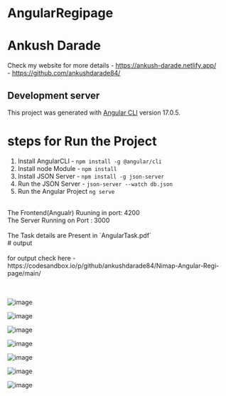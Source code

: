 # AngularRegipage

# Ankush Darade
Check my website for more details - https://ankush-darade.netlify.app/<br>
                                  - https://github.com/ankushdarade84/
<br>



## Development server

This project was generated with [Angular CLI](https://github.com/angular/angular-cli) version 17.0.5.

# steps for Run the Project 
1. Install AngularCLI - `npm install -g @angular/cli`
3. Install node Module - `npm install`
4. Install JSON Server - `npm install -g json-server`
5. Run the JSON Server - `json-server --watch db.json`
6. Run the Angular Project `ng serve`

<br>
The Frontend(Angualr) Ruuning in port: 4200
<br>
The Server Running on Port : 3000
<br>

<br>
The Task details are Present in `AngularTask.pdf`

<br>
# output
<br>
<br>
for output check here - https://codesandbox.io/p/github/ankushdarade84/Nimap-Angular-Regi-page/main/
<br>
<br>



<br>

![image](https://github.com/ankushdarade84/Nimap-Angular-Regi-page/assets/82811718/9241ec75-53df-4e37-adba-121893debe85)

![image](https://github.com/ankushdarade84/Nimap-Angular-Regi-page/assets/82811718/47e8a804-3477-441e-bae8-9ba417579522)

![image](https://github.com/ankushdarade84/Nimap-Angular-Regi-page/assets/82811718/3763398b-5fe2-45f3-acd3-8dd0e7921ded)

![image](https://github.com/ankushdarade84/Nimap-Angular-Regi-page/assets/82811718/be845ebe-8c34-42b5-935d-da72665fbd98)

![image](https://github.com/ankushdarade84/Nimap-Angular-Regi-page/assets/82811718/b1a0ffa5-5267-43de-9a61-6760c054652e)

![image](https://github.com/ankushdarade84/Nimap-Angular-Regi-page/assets/82811718/b2dd5daf-8ff1-4dfa-9eca-6436551dd527)

![image](https://github.com/ankushdarade84/Nimap-Angular-Regi-page/assets/82811718/ac510a8f-f500-4138-b8a8-a9c190e3b3d4)



